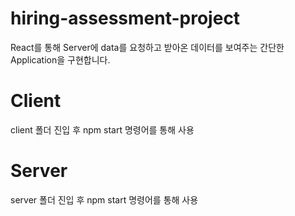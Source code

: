 # hiring-assessment-project

React를 통해 Server에 data를 요청하고 받아온 데이터를 보여주는 간단한 Application을 구현합니다.

# Client

client 폴더 진입 후 npm start 명령어를 통해 사용

# Server

server 폴더 진입 후 npm start 명령어를 통해 사용

